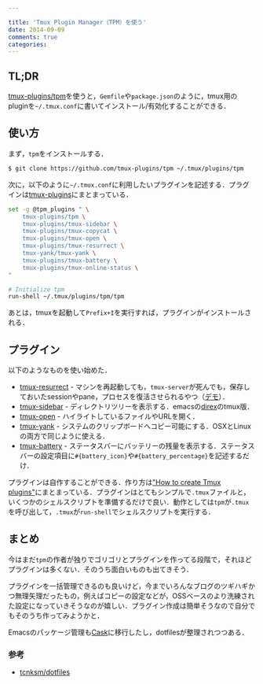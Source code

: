 ```yaml
---

title: 'Tmux Plugin Manager（TPM）を使う'
date: 2014-09-09
comments: true
categories: 
---
```



## TL;DR

[tmux-plugins/tpm](https://github.com/tmux-plugins/tpm)を使うと，`Gemfile`や`package.json`のように，tmux用のpluginを`~/.tmux.conf`に書いてインストール/有効化することができる．

## 使い方

まず，`tpm`をインストールする．

```bash
$ git clone https://github.com/tmux-plugins/tpm ~/.tmux/plugins/tpm
```

次に，以下のように`~/.tmux.conf`に利用したいプラグインを記述する．プラグインは[tmux-plugins](https://github.com/tmux-plugins)にまとまっている．

```bash
set -g @tpm_plugins " \
    tmux-plugins/tpm \
    tmux-plugins/tmux-sidebar \
    tmux-plugins/tmux-copycat \
    tmux-plugins/tmux-open \
    tmux-plugins/tmux-resurrect \
    tmux-yank/tmux-yank \
    tmux-plugins/tmux-battery \
    tmux-plugins/tmux-online-status \
"

# Initialize tpm
run-shell ~/.tmux/plugins/tpm/tpm
```

あとは，tmuxを起動して`Prefix+I`を実行すれば，プラグインがインストールされる．

## プラグイン

以下のようなものを使い始めた．

- [tmux-resurrect](https://github.com/tmux-plugins/tmux-resurrect) - マシンを再起動しても，`tmux-server`が死んでも，保存しておいたsessionやpane，プロセスを復活させられるやつ（[デモ](http://vimeo.com/104763018)）．
- [tmux-sidebar](https://github.com/tmux-plugins/tmux-sidebar) - ディレクトリツリーを表示する．emacsの[direx](https://github.com/m2ym/direx-el)のtmux版．
- [tmux-open](https://github.com/tmux-plugins/tmux-open) - ハイライトしているファイルやURLを開く．
- [tmux-yank](https://github.com/tmux-plugins/tmux-yank) - システムのクリップボードへコピー可能にする．OSXとLinuxの両方で同じように使える．
- [tmux-battery](https://github.com/tmux-plugins/tmux-battery) - ステータスバーにバッテリーの残量を表示する．ステータスバーの設定項目に`#{battery_icon}`や`#{battery_percentage}`を記述するだけ．

プラグインは自作することができる．作り方は["How to create Tmux plugins"](https://github.com/tmux-plugins/tpm/blob/master/HOW_TO_PLUGIN.md)にまとまっている．プラグインはとてもシンプルで`.tmux`ファイルと，いくつかのシェルスクリプトを準備するだけで良い．動作としては`tpm`が`.tmux`を呼び出して，`.tmux`が`run-shell`でシェルスクリプトを実行する．

## まとめ

今はまだ`tpm`の作者が独りでゴリゴリとプラグインを作ってる段階で，それほどプラグインは多くない．そのうち面白いものも出てきそう．

プラグインを一括管理できるのも良いけど，今までいろんなブログのツギハギかつ無理矢理だったもの，例えばコピーの設定などが，OSSベースのより洗練された設定になっていきそうなのが嬉しい．プラグイン作成は簡単そうなので自分でもそのうち作ってみようかと．

Emacsのパッケージ管理も[Cask](http://cask.github.io/)に移行したし，dotfilesが整理されつつある．

### 参考

- [tcnksm/dotfiles](https://github.com/tcnksm/dotfiles)





